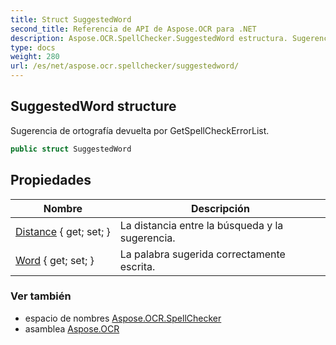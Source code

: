 ```yaml
---
title: Struct SuggestedWord
second_title: Referencia de API de Aspose.OCR para .NET
description: Aspose.OCR.SpellChecker.SuggestedWord estructura. Sugerencia de ortografía devuelta por GetSpellCheckErrorList.
type: docs
weight: 280
url: /es/net/aspose.ocr.spellchecker/suggestedword/
---
```

## SuggestedWord structure

Sugerencia de ortografía devuelta por GetSpellCheckErrorList.

```csharp
public struct SuggestedWord
```

## Propiedades

| Nombre | Descripción |
| --- | --- |
| [Distance](../../aspose.ocr.spellchecker/suggestedword/distance/) { get; set; } | La distancia entre la búsqueda y la sugerencia. |
| [Word](../../aspose.ocr.spellchecker/suggestedword/word/) { get; set; } | La palabra sugerida correctamente escrita. |

### Ver también

* espacio de nombres [Aspose.OCR.SpellChecker](../../aspose.ocr.spellchecker/)
* asamblea [Aspose.OCR](../../)


